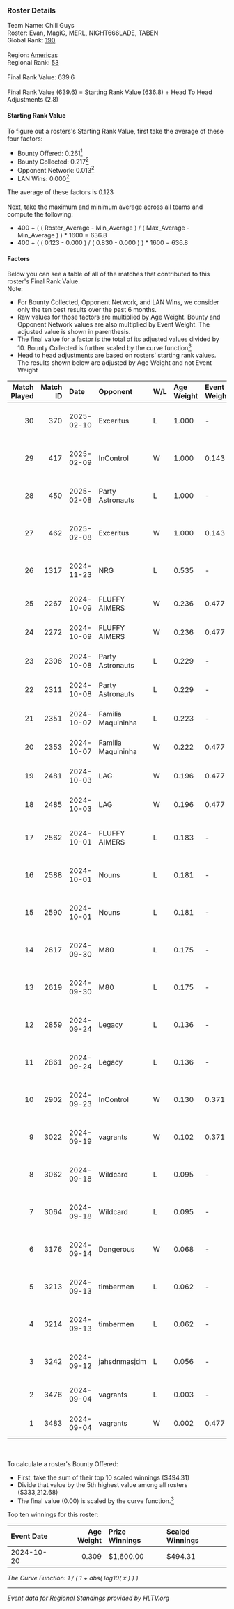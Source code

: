 ### Roster Details<br />
Team Name: Chill Guys<br />
Roster: Evan, MagiC, MERL, NIGHT666LADE, TABEN<br />
Global Rank: [190](../../standings_global_2025_03_03.md)<br />
<br />
Region: [Americas]( ../../standings_americas_2025_03_03.md)<br />
Regional Rank: [53]( ../../standings_americas_2025_03_03.md)<br />
<br />
Final Rank Value:  639.6<br />
<br />
Final Rank Value (639.6) = Starting Rank Value (636.8) + Head To Head Adjustments (2.8)<br />

#### Starting Rank Value<br />
To figure out a rosters's Starting Rank Value, first take the average of these four factors:<br />
- Bounty Offered: 0.261[<sup>1</sup>](#table2)
- Bounty Collected: 0.217[<sup>2</sup>](#table1)
- Opponent Network: 0.013[<sup>2</sup>](#table1)
- LAN Wins: 0.000[<sup>2</sup>](#table1)

The average of these factors is 0.123<br />
<br />
Next, take the maximum and minimum average across all teams and compute the following:<br />
- 400 + ( ( Roster_Average - Min_Average ) / ( Max_Average - Min_Average ) ) * 1600 = 636.8
- 400 + ( ( 0.123 - 0.000 ) / ( 0.830 - 0.000 ) ) * 1600 = 636.8


#### Factors<br />
Below you can see a table of all of the matches that contributed to this roster's Final Rank Value.<br />
Note:<br />

- For Bounty Collected, Opponent Network, and LAN Wins, we consider only the ten best results over the past 6 months.
- Raw values for those factors are multiplied by Age Weight. Bounty and Opponent Network values are also multiplied by Event Weight. The adjusted value is shown in parenthesis.
- The final value for a factor is the total of its adjusted values divided by 10. Bounty Collected is further scaled by the curve function[<sup>3</sup>](#curveFunction)
- Head to head adjustments are based on rosters' starting rank values. The results shown below are adjusted by Age Weight and not Event Weight
<span id="table1"></span><br />


| Match Played | Match ID | Date       | Opponent           | W/L | Age Weight | Event Weight | Bounty Collected | Opponent Network | LAN Wins  | H2H Adj. | Roster                                    |
| -: | -: | :- | :- | :- | :- | :- | :- | :- | :- | -: | :- |
|           30 |      370 | 2025-02-10 | Exceritus          | L   | 1.000      | -            | -                | -                | -         |   -17.89 | Evan, MagiC, MERL, NIGHT666LADE, TABEN    |
|           29 |      417 | 2025-02-09 | InControl          | W   | 1.000      | 0.143        | 0.001 (0.000)    | 0.072 (0.010)    | 0 (0.000) |    14.39 | Evan, MagiC, MERL, NIGHT666LADE, TABEN    |
|           28 |      450 | 2025-02-08 | Party Astronauts   | L   | 1.000      | -            | -                | -                | -         |    -8.95 | Evan, MagiC, MERL, NIGHT666LADE, TABEN    |
|           27 |      462 | 2025-02-08 | Exceritus          | W   | 1.000      | 0.143        | 0.000 (0.000)    | 0.179 (0.026)    | 0 (0.000) |    12.12 | Evan, MagiC, MERL, NIGHT666LADE, TABEN    |
|           26 |     1317 | 2024-11-23 | NRG                | L   | 0.535      | -            | -                | -                | -         |    -2.17 | Evan, MagiC, MERL, NIGHT666LADE, TABEN    |
|           25 |     2267 | 2024-10-09 | FLUFFY AIMERS      | W   | 0.236      | 0.477        | 0.005 (0.001)    | 0.202 (0.023)    | 0 (0.000) |     5.26 | Evan, MagiC, NIGHT666LADE, S0ph3R, TABEN  |
|           24 |     2272 | 2024-10-09 | FLUFFY AIMERS      | W   | 0.236      | 0.477        | 0.005 (0.001)    | 0.202 (0.023)    | 0 (0.000) |     5.35 | Evan, MagiC, NIGHT666LADE, S0ph3R, TABEN  |
|           23 |     2306 | 2024-10-08 | Party Astronauts   | L   | 0.229      | -            | -                | -                | -         |    -2.09 | Evan, MagiC, NIGHT666LADE, S0ph3R, TABEN  |
|           22 |     2311 | 2024-10-08 | Party Astronauts   | L   | 0.229      | -            | -                | -                | -         |    -2.12 | Evan, MagiC, NIGHT666LADE, S0ph3R, TABEN  |
|           21 |     2351 | 2024-10-07 | Familia Maquininha | L   | 0.223      | -            | -                | -                | -         |    -3.44 | Evan, MagiC, NIGHT666LADE, S0ph3R, TABEN  |
|           20 |     2353 | 2024-10-07 | Familia Maquininha | W   | 0.222      | 0.477        | 0.003 (0.000)    | 0.127 (0.013)    | 0 (0.000) |     3.62 | Evan, MagiC, NIGHT666LADE, S0ph3R, TABEN  |
|           19 |     2481 | 2024-10-03 | LAG                | W   | 0.196      | 0.477        | 0.004 (0.000)    | 0.145 (0.014)    | 0 (0.000) |     4.02 | Evan, MagiC, NIGHT666LADE, S0ph3R, TABEN  |
|           18 |     2485 | 2024-10-03 | LAG                | W   | 0.196      | 0.477        | 0.004 (0.000)    | 0.145 (0.014)    | 0 (0.000) |     4.08 | Evan, MagiC, NIGHT666LADE, S0ph3R, TABEN  |
|           17 |     2562 | 2024-10-01 | FLUFFY AIMERS      | L   | 0.183      | -            | -                | -                | -         |    -1.64 | Evan, HorizoN, MagiC, NIGHT666LADE, TABEN |
|           16 |     2588 | 2024-10-01 | Nouns              | L   | 0.181      | -            | -                | -                | -         |    -2.18 | Evan, HorizoN, MagiC, NIGHT666LADE, TABEN |
|           15 |     2590 | 2024-10-01 | Nouns              | L   | 0.181      | -            | -                | -                | -         |    -2.21 | Evan, HorizoN, MagiC, NIGHT666LADE, TABEN |
|           14 |     2617 | 2024-09-30 | M80                | L   | 0.175      | -            | -                | -                | -         |    -1.00 | Evan, HorizoN, MagiC, NIGHT666LADE, TABEN |
|           13 |     2619 | 2024-09-30 | M80                | L   | 0.175      | -            | -                | -                | -         |    -1.01 | Evan, HorizoN, MagiC, NIGHT666LADE, TABEN |
|           12 |     2859 | 2024-09-24 | Legacy             | L   | 0.136      | -            | -                | -                | -         |    -0.99 | Evan, HorizoN, MagiC, NIGHT666LADE, TABEN |
|           11 |     2861 | 2024-09-24 | Legacy             | L   | 0.136      | -            | -                | -                | -         |    -1.00 | Evan, HorizoN, MagiC, NIGHT666LADE, TABEN |
|           10 |     2902 | 2024-09-23 | InControl          | W   | 0.130      | 0.371        | 0.001 (0.000)    | 0.072 (0.003)    | 0 (0.000) |     1.94 | Evan, HorizoN, MagiC, NIGHT666LADE, TABEN |
|            9 |     3022 | 2024-09-19 | vagrants           | W   | 0.102      | 0.371        | 0.001 (0.000)    | 0.174 (0.007)    | 0 (0.000) |     1.64 | Evan, HorizoN, MagiC, NIGHT666LADE, TABEN |
|            8 |     3062 | 2024-09-18 | Wildcard           | L   | 0.095      | -            | -                | -                | -         |    -0.09 | Evan, HorizoN, MagiC, NIGHT666LADE, TABEN |
|            7 |     3064 | 2024-09-18 | Wildcard           | L   | 0.095      | -            | -                | -                | -         |    -0.09 | Evan, HorizoN, MagiC, NIGHT666LADE, TABEN |
|            6 |     3176 | 2024-09-14 | Dangerous          | W   | 0.068      | -            | -                | -                | 0 (0.000) |     0.46 | Evan, HorizoN, MagiC, NIGHT666LADE, TABEN |
|            5 |     3213 | 2024-09-13 | timbermen          | L   | 0.062      | -            | -                | -                | -         |    -0.95 | Evan, HorizoN, MagiC, NIGHT666LADE, TABEN |
|            4 |     3214 | 2024-09-13 | timbermen          | L   | 0.062      | -            | -                | -                | -         |    -0.96 | Evan, HorizoN, MagiC, NIGHT666LADE, TABEN |
|            3 |     3242 | 2024-09-12 | jahsdnmasjdm       | L   | 0.056      | -            | -                | -                | -         |    -1.24 | Evan, HorizoN, MagiC, NIGHT666LADE, TABEN |
|            2 |     3476 | 2024-09-04 | vagrants           | L   | 0.003      | -            | -                | -                | -         |    -0.04 | karrigod, MagiC, NIGHT666LADE, TABEN, xam |
|            1 |     3483 | 2024-09-04 | vagrants           | W   | 0.002      | 0.477        | 0.001 (0.000)    | 0.174 (0.000)    | -         |     0.04 | karrigod, MagiC, NIGHT666LADE, TABEN, xam |

<br />
<span id="table2"></span><br />
To calculate a roster's Bounty Offered:<br />

- First, take the sum of their top 10 scaled winnings ($494.31)
- Divide that value by the 5th highest value among all rosters ($333,212.68)
- The final value (0.00) is scaled by the curve function.[<sup>3</sup>](#curveFunction)

Top ten winnings for this roster:<br />

| Event Date | Age Weight | Prize Winnings | Scaled Winnings |
| :- | -: | :- | :- |
| 2024-10-20 |      0.309 | $1,600.00      | $494.31         |


<span id="curveFunction"></span>_The Curve Function: 1 / ( 1 + abs( log10( x ) ) )_<br />

---
_Event data for Regional Standings provided by HLTV.org_<br />
